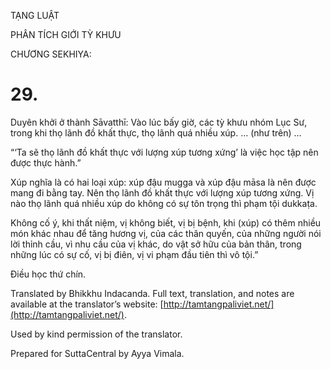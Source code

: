 

TẠNG LUẬT

PHÂN TÍCH GIỚI TỲ KHƯU

CHƯƠNG SEKHIYA:

# 29.

Duyên khởi ở thành Sāvatthī: Vào lúc bấy giờ, các tỳ khưu nhóm Lục Sư, trong khi thọ lãnh đồ khất thực, thọ lãnh quá nhiều xúp. … (như trên) …

“‘Ta sẽ thọ lãnh đồ khất thực với lượng xúp tương xứng’ là việc học tập nên được thực hành.”

Xúp nghĩa là có hai loại xúp: xúp đậu mugga và xúp đậu māsa là nên được mang đi bằng tay. Nên thọ lãnh đồ khất thực với lượng xúp tương xứng. Vị nào thọ lãnh quá nhiều xúp do không có sự tôn trọng thì phạm tội dukkaṭa.

Không cố ý, khi thất niệm, vị không biết, vị bị bệnh, khi (xúp) có thêm nhiều món khác nhau để tăng hương vị, của các thân quyến, của những người nói lời thỉnh cầu, vì nhu cầu của vị khác, do vật sở hữu của bản thân, trong những lúc có sự cố, vị bị điên, vị vi phạm đầu tiên thì vô tội.”

Điều học thứ chín.

Translated by Bhikkhu Indacanda. Full text, translation, and notes are available at the translator’s website: [http://tamtangpaliviet.net/](http://tamtangpaliviet.net/).

Used by kind permission of the translator.

Prepared for SuttaCentral by Ayya Vimala.